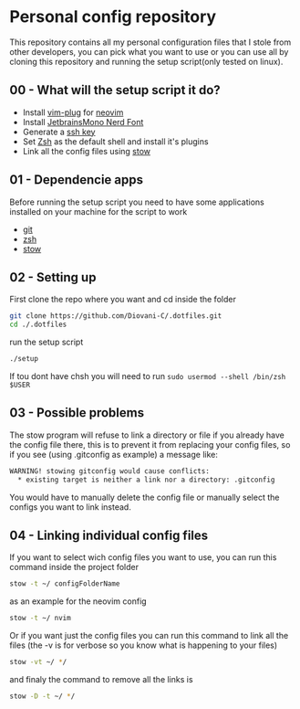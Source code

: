 # Personal config repository

This repository contains all my personal configuration files that I stole from other developers, you can pick what you want to use or you can use all by cloning this repository and running the setup script(only tested on linux).

## 00 - What will the setup script it do?

- Install [vim-plug](https://github.com/junegunn/vim-plug) for [neovim](https://neovim.io/)
- Install [JetbrainsMono Nerd Font](https://www.nerdfonts.com/)
- Generate a [ssh key](https://docs.github.com/en/authentication/connecting-to-github-with-ssh/generating-a-new-ssh-key-and-adding-it-to-the-ssh-agent)
- Set [Zsh](https://www.zsh.org/) as the default shell and install it's plugins
- Link all the config files using [stow](https://www.gnu.org/software/stow/)

## 01 - Dependencie apps

Before running the setup script you need to have some applications installed on your machine for the script to work

- [git](https://git-scm.com/)
- [zsh](https://www.zsh.org/)
- [stow](https://www.gnu.org/software/stow/)

## 02 - Setting up

First clone the repo where you want and cd inside the folder

```bash
git clone https://github.com/Diovani-C/.dotfiles.git
cd ./.dotfiles
```

run the setup script

```bash
./setup
```

If tou dont have chsh you will need to run `sudo usermod --shell /bin/zsh $USER`

## 03 - Possible problems

The stow program will refuse to link a directory or file if you already have the config file there, this is to prevent it from replacing your config files, so if you see (using .gitconfig as example) a message like:

```bash
WARNING! stowing gitconfig would cause conflicts:
  * existing target is neither a link nor a directory: .gitconfig
```

You would have to manually delete the config file or manually select the configs you want to link instead.

## 04 - Linking individual config files

If you want to select wich config files you want to use, you can run this command inside the project folder

```bash
stow -t ~/ configFolderName
```

as an example for the neovim config

```bash
stow -t ~/ nvim
```

Or if you want just the config files you can run this command to link all the files (the -v is for verbose so you know what is happening to your files)

```bash
stow -vt ~/ */
```

and finaly the command to remove all the links is

```bash
stow -D -t ~/ */
```
